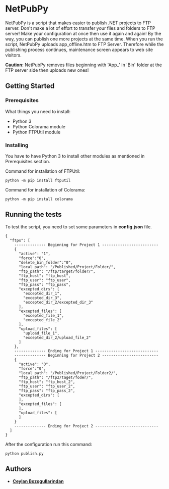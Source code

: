 # NetPubPy

NetPubPy is a script that makes easier to publish .NET projects to FTP server. Don't make a lot of effort to transfer your files and folders to FTP server! Make your configuration at once then use it again and again! By the way, you can publish one more projects at the same time. When you run the script, NetPubPy uploads app_offline.htm to FTP Server. Therefore while the publishing process continues, maintenance screen appears to web site visitors.



**Caution:** NetPubPy removes files beginning with 'App_' in 'Bin' folder at the FTP server side then uploads new ones!

 

## Getting Started

### Prerequisites

What things you need to install: 

 * Python 3 
 * Python Colorama module 
 * Python FTPUtil module

### Installing

You have to have Python 3 to install other modules as mentioned in Prerequisites section.

Command for installation of FTPUtil:
```
python -m pip install ftputil
```

Command for installation of Colorama:
```
python -m pip install colorama
```

## Running the tests

To test the script, you need to set some parameters in **config.json** file.

```
{
  "ftps": [
    -------------- Beginning for Project 1 -------------------------
    {
      "active": "1",
      "force":"0",
	  "delete_bin_folder":"0",
      "local_path": "/Published/Project/Folder/",
      "ftp_path": "/ftp/target/folder/",
      "ftp_host": "ftp_host",
      "ftp_user": "ftp_user",
      "ftp_pass": "ftp_pass",
      "excepted_dirs": [
        "excepted_dir_1",
        "excepted_dir_3",
        "excepted_dir_2/excepted_dir_3"  
      ],
      "excepted_files": [
      	"excepted_file_1",
      	"excepted_file_2"
      ],
      "upload_files": [
        "upload_file_1",
        "excepted_dir_2/upload_file_2"
      ]
    },
    -------------- Ending for Project 1 ----------------------------
    -------------- Beginning for Project 2 -------------------------
    {
      "active": "0",
      "force":"0",
      "local_path": "/Published/Project/Folder2/",
      "ftp_path": "/ftp2/taget/foder/",
      "ftp_host": "ftp_host_2",
      "ftp_user": "ftp_user_2",
      "ftp_pass": "ftp_pass_2",
      "excepted_dirs": [ 
      ],
      "excepted_files": [
      ],
      "upload_files": [
      ]      
    }
    -------------- Ending for Project 2 ----------------------------        
  ]
}
```


After the configuration run this command:
```
python publish.py
```

## Authors

* [**Ceylan Bozogullarindan**](https://www.linkedin.com/in/ceylan-bozoğullarından-05327a102/) 


